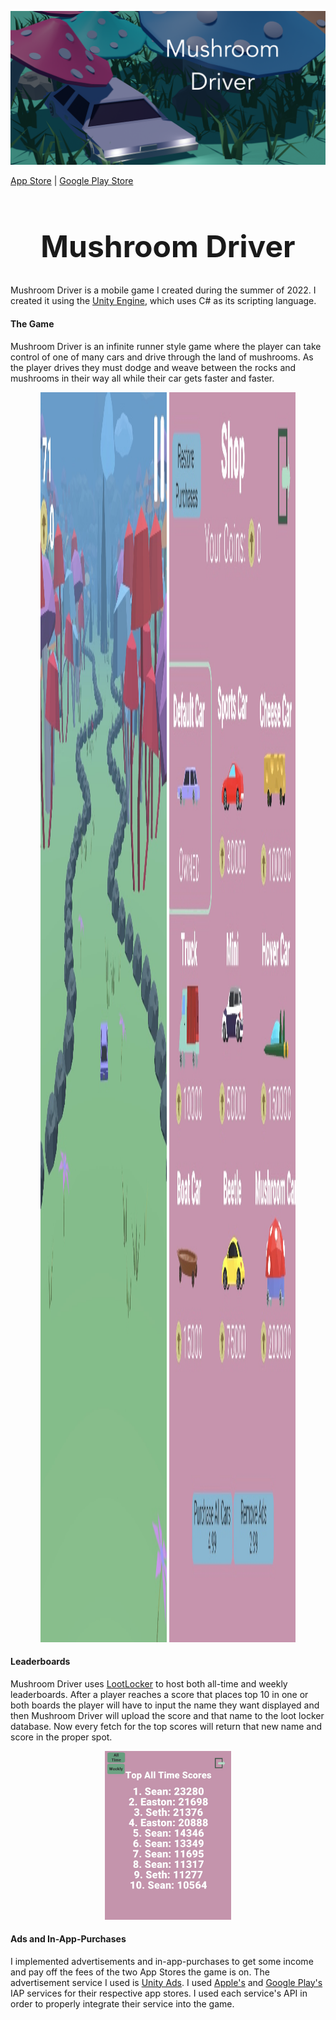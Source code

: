 ![Mushroom Header](./ReadMeImages/HeaderImg.png)

[App Store](https://apps.apple.com/us/app/mushroom-driver/id1635598791) | [Google Play Store](https://play.google.com/store/apps/details?id=com.GooninGames.MushroomDriver)

<h1 style='text-align: center;font-size: 3rem;'>Mushroom Driver</h1>

Mushroom Driver is a mobile game I created during the summer of 2022. I created it using the [Unity Engine](https://unity.com/), which uses C# as its scripting language.

#### The Game

Mushroom Driver is an infinite runner style game where the player can take control of one of many cars and drive through the land of mushrooms. As the player drives they must dodge and weave between the rocks and mushrooms in their way all while their car gets faster and faster.
<p align="center">
<img style="width: 40%; height: 50vh;" src='./ReadMeImages/Game.jpg'/>
<img style="width: 40%; height: 50vh;" src='./ReadMeImages/Shop.jpg'/>
</p>

#### Leaderboards

Mushroom Driver uses [LootLocker](https://lootlocker.com/) to host both all-time and weekly leaderboards. After a player reaches a score that places top 10 in one or both boards the player will have to input the name they want displayed and then Mushroom Driver will upload the score and that name to the loot locker database. Now every fetch for the top scores will return that new name and score in the proper spot.
<p align="center">
<img style="width: 40%; height 50vh;" src='./ReadMeImages/Leaderboard.jpg' />
</p>

#### Ads and In-App-Purchases

I implemented advertisements and in-app-purchases to get some income and pay off the fees of the two App Stores the game is on. The advertisement service I used is [Unity Ads](https://unity.com/solutions/unity-ads). I used [Apple's](https://developer.apple.com/documentation/storekit/in-app_purchase) and  [Google Play's](https://developer.android.com/google/play/billing) IAP services for their respective app stores. I used each service's API in order to properly integrate their service into the game.
